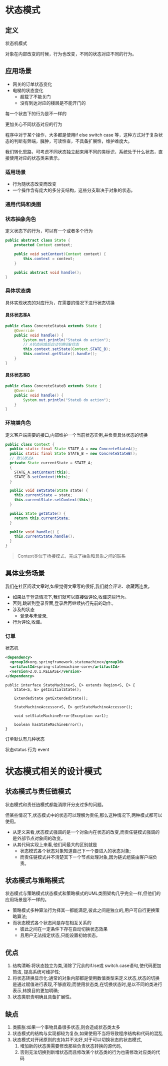 # 状态模式

## 定义

状态机模式

对象在内部改变的时候，行为也改变，不同的状态对应不同的行为。

## 应用场景

- 网关的订单状态变化
- 电梯的状态变化
  - 超载了不能关门
  - 没有到达对应的楼层是不能开门的

每一个状态下的行为是不一样的

更加关心不同状态对应的行为

程序中对于某个操作，大多都是使用if else switch case 等，这种方式对于复杂状态的判断有弊端，臃肿，可读性查，不具备扩展性，维护难度大。

我们转化思路，可考虑不同状态独立起来用不同的类标识，系统处于什么状态，直接使用对应的状态类来表示。

### 适用场景

- 行为随状态改变而改变
- 一个操作含有庞大的多分支结构，这些分支取决于对象的状态。

### 通用代码和类图

### 状态抽象角色

定义状态下的行为，可以有一个或者多个行为

```java
public abstract class State {
    protected Context context;

    public void setContext(Context context) {
        this.context = context;
    }

    public abstract void handle();
}
```

### 具体状态类

具体实现状态的对应行为，在需要的情况下进行状态切换

#### 具体状态类A

```java
public class ConcreteStateA extends State {
    @Override
    public void handle() {
        System.out.println("StateA do action");
        // A状态完成后自动切换到B状态
        this.context.setState(Context.STATE_B);
        this.context.getState().handle();
    }
}
```

#### 具体状态类B

```java
public class ConcreteStateB extends State {
    @Override
    public void handle() {
        System.out.println("StateB do action");
    }
}
```

### 环境类角色

​	定义客户端需要的接口,内部维护一个当前状态实例,并负责具体状态的切换

```java
public class Context {
  public static final State STATE_A = new ConcreteStateA();
  public static final State STATE_B = new ConcreteStateB();
  // 默认状态A
  private State currentState = STATE_A;
  {
    STATE_A.setContext(this);
    STATE_B.setContext(this);
  }

  public void setState(State state) {
    this.currentState = state;
    this.currentState.setContext(this);
  }

  public State getState() {
    return this.currentState;
  }

  public void handle() {
    this.currentState.handle();
  }
}
```

> Context类似于桥接模式，完成了抽象和具象之间的联系

## 具体业务场景

​	我们在社区阅读文章时,如果觉得文章写的很好,我们就会评论、收藏两连发。

- 如果处于登录情况下,我们就可以直接做评论,收藏这些行为。
- 否则,跳转到登录界面,登录后再继续执行先前的动作。
- 涉及的状态
  - 登录与未登录,
- 行为评论,收藏。

### 订单

状态机

```xml
<dependency>
  <groupId>org.springframework.statemachine</groupId>
  <artifactId>spring-statemachine-core</artifactId>
  <version>2.0.1.RELEASE</version>
</dependency>
```



```
public interface StateMachine<S, E> extends Region<S, E> {
    State<S, E> getInitialState();

    ExtendedState getExtendedState();

    StateMachineAccessor<S, E> getStateMachineAccessor();

    void setStateMachineError(Exception var1);

    boolean hasStateMachineError();
}
```



订单默认有几种状态

状态status 行为 event



# 状态模式相关的设计模式

## 状态模式与责任链模式

状态模式和责任链模式都能消除讦分支过多的问题。

但某些情况下,状态模式中的状态可以理解为责任,那么这种情况下,两种模式都可以使用。

-  从定义来看,状态模式强调的是一个对象内在状态的改变,而责任链模式强调的是外部节点对象间的改变。
-  从其代码实现上来看,他们间最大的区别就是
   - 状态模式各个状态对象知道自己下ー个要进入的状态对象;
   - 而责任链模式并不清楚其下ー个节点处理对象,因为链式组装由客户端负责。

## 状态模式与策略模式

状态模式与策略模式状态模式和策略槙式的UML类图架构几乎完全一样,但他们的应用场景是不一样的。

- 策略模式多种算法行为择其一都能满足,彼此之间是独立的,用户可自行更换策略算法;
- 而状态模式各个状态间是存在相互关系的
  - 彼此之间在一定条件下存在自动切换状态效果
  - 且用户无法指定状态,只能设置初始状态。



## 优点

1. 结构清晰:将状态独立为类,消除了冗余的if.lse或 switch.case语句,使代码更加筒洁, 提高系统可维护性; 
2. 将状态转换显示化:通常的对象内部都是使用数值类型来定义状态,状态的切换是通过赋值进行表现,不够直观;而使用状态类,在切换状态时,是以不同的类进行表示,转换目的更加明确; 
3. 状态类职责明确且具备扩展性。

## 缺点

1. 类膨胀:如果一个事物具备很多状态,则会造成状态类太多
2. 状态模式的结构与实现都较为复杂,如果使用不当将导致程序结构和代码的混乱
3. 状态模式对开闭原则的支持并不太好,对于可以切换状态的状态模式,
   1. 増加新的状态类需要修改那些负责状态转换的源代码,
   2. 否则无法切换到新増状态而且修改某个状态类的行为也需修改对应类的代码